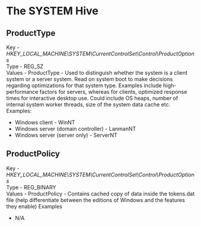 # The SYSTEM Hive

## ProductType
Key - *HKEY_LOCAL_MACHINE\SYSTEM\CurrentControlSet\Control\ProductOptions* <br>
Type - REG_SZ <br>
Values - ProductType - Used to distinguish whether the system is a client system or a server system. Read on system boot to make decisions regarding optimizations for that system type. Examples include high-performance factors for servers, whereas for clients, optimized response times for interactive desktop use. Could include OS heaps, number of internal system worker threads, size of the system data cache etc. <br>
Examples:
- Windows client - WinNT
- Windows server (domain controller) - LanmanNT
- Windows server (server only) - ServerNT

## ProductPolicy
Key - *HKEY_LOCAL_MACHINE\SYSTEM\CurrentControlSet\Control\ProductOptions* <br>
Type - REG_BINARY <br>
Values - ProductPolicy - Contains cached copy of data inside the tokens.dat file (help differentiate between the editions of Windows and the features they enable)
Examples
- N/A
